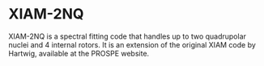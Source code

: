 # XIAM-2NQ
XIAM-2NQ is a spectral fitting code that handles up to two quadrupolar nuclei and 4 internal rotors. It is an extension of the original XIAM code by Hartwig, available at the PROSPE website.
